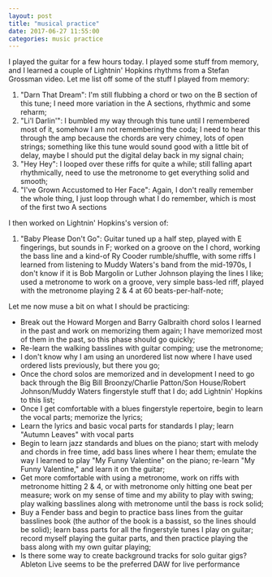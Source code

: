```yaml
---
layout: post
title: "musical practice"
date: 2017-06-27 11:55:00
categories: music practice
---
```


I played the guitar for a few hours today. I played some stuff from memory, and I learned a couple of Lightnin' Hopkins rhythms from a Stefan Grossman video. Let me list off some of the stuff I played from memory:

1. "Darn That Dream": I'm still flubbing a chord or two on the B section of this tune; I need more variation in the A sections, rhythmic and some reharm;
2. "Li'l Darlin'": I bumbled my way through this tune until I remembered most of it, somehow I am not remembering the coda; I need to hear this through the amp because the chords are very chimey, lots of open strings; something like this tune would sound good with a little bit of delay, maybe I should put the digital delay back in my signal chain;
3. "Hey Hey": I looped over these riffs for quite a while; still falling apart rhythmically, need to use the metronome to get everything solid and smooth;
4. "I've Grown Accustomed to Her Face": Again, I don't really remember the whole thing, I just loop through what I do remember, which is most of the first two A sections

I then worked on Lightnin' Hopkins's version of:

1. "Baby Please Don't Go": Guitar tuned up a half step, played with E fingerings, but sounds in F; worked on a groove on the I chord, working the bass line and a kind-of Ry Cooder rumble/shuffle, with some riffs I learned from listening to Muddy Waters's band from the mid-1970s, I don't know if it is Bob Margolin or Luther Johnson playing the lines I like; used a metronome to work on a groove, very simple bass-led riff, played with the metronome playing 2 & 4 at 60 beats-per-half-note;

Let me now muse a bit on what I should be practicing:

* Break out the Howard Morgen and Barry Galbraith chord solos I learned in the past and work on memorizing them again; I have memorized most of them in the past, so this phase should go quickly;
* Re-learn the walking basslines with guitar comping; use the metronome;
* I don't know why I am using an unordered list now where I have used ordered lists previously, but there you go;
* Once the chord solos are memorized and in development I need to go back through the Big Bill Broonzy/Charlie Patton/Son House/Robert Johnson/Muddy Waters fingerstyle stuff that I do; add Lightnin' Hopkins to this list;
* Once I get comfortable with a blues fingerstyle repertoire, begin to learn the vocal parts; memorize the lyrics;
* Learn the lyrics and basic vocal parts for standards I play; learn "Autumn Leaves" with vocal parts
* Begin to learn jazz standards and blues on the piano; start with melody and chords in free time, add bass lines where I hear them; emulate the way I learned to play "My Funny Valentine" on the piano; re-learn "My Funny Valentine," and learn it on the guitar;
* Get more comfortable with using a metronome, work on riffs with metronome hitting 2 & 4, or with metronome only hitting one beat per measure; work on my sense of time and my ability to play with swing; play walking basslines along with metronome until the bass is rock solid;
* Buy a Fender bass and begin to practice bass lines from the guitar basslines book (the author of the book is a bassist, so the lines should be solid); learn bass parts for all the fingerstyle tunes I play on guitar; record myself playing the guitar parts, and then practice playing the bass along with my own guitar playing;
* Is there some way to create background tracks for solo guitar gigs? Ableton Live seems to be the preferred DAW for live performance
